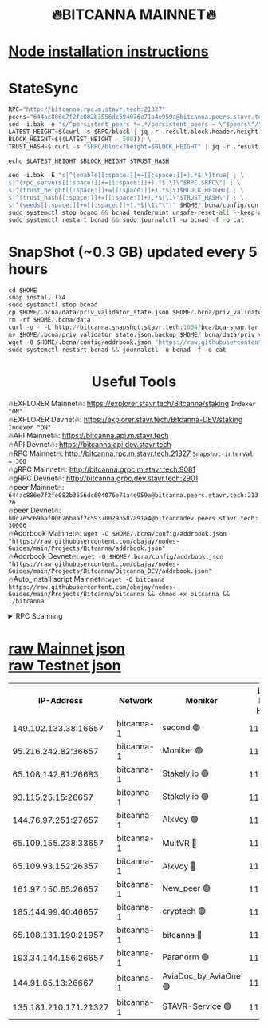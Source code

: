 <h1 align="center"> 🔥BITCANNA MAINNET🔥</h1>


[Node installation instructions](https://github.com/obajay/nodes-Guides/tree/main/Projects/Bitcanna)
=

# StateSync
```python
RPC="http://bitcanna.rpc.m.stavr.tech:21327"
peers="644ac886e7f2fe082b3556dc694076e71a4e959a@bitcanna.peers.stavr.tech:21326"
sed -i.bak -e "s/^persistent_peers *=.*/persistent_peers = \"$peers\"/" $HOME/.bcna/config/config.toml
LATEST_HEIGHT=$(curl -s $RPC/block | jq -r .result.block.header.height); \
BLOCK_HEIGHT=$((LATEST_HEIGHT - 500)); \
TRUST_HASH=$(curl -s "$RPC/block?height=$BLOCK_HEIGHT" | jq -r .result.block_id.hash)

echo $LATEST_HEIGHT $BLOCK_HEIGHT $TRUST_HASH

sed -i.bak -E "s|^(enable[[:space:]]+=[[:space:]]+).*$|\1true| ; \
s|^(rpc_servers[[:space:]]+=[[:space:]]+).*$|\1\"$RPC,$RPC\"| ; \
s|^(trust_height[[:space:]]+=[[:space:]]+).*$|\1$BLOCK_HEIGHT| ; \
s|^(trust_hash[[:space:]]+=[[:space:]]+).*$|\1\"$TRUST_HASH\"| ; \
s|^(seeds[[:space:]]+=[[:space:]]+).*$|\1\"\"|" $HOME/.bcna/config/config.toml
sudo systemctl stop bcnad && bcnad tendermint unsafe-reset-all --keep-addr-book
sudo systemctl restart bcnad && sudo journalctl -u bcnad -f -o cat
```
# SnapShot (~0.3 GB) updated every 5 hours
```python
cd $HOME
snap install lz4
sudo systemctl stop bcnad
cp $HOME/.bcna/data/priv_validator_state.json $HOME/.bcna/priv_validator_state.json.backup
rm -rf $HOME/.bcna/data
curl -o - -L http://bitcanna.snapshot.stavr.tech:1004/bca/bca-snap.tar.lz4 | lz4 -c -d - | tar -x -C $HOME/.bcna --strip-components 2
mv $HOME/.bcna/priv_validator_state.json.backup $HOME/.bcna/data/priv_validator_state.json
wget -O $HOME/.bcna/config/addrbook.json "https://raw.githubusercontent.com/obajay/nodes-Guides/main/Projects/Bitcanna/addrbook.json"
sudo systemctl restart bcnad && journalctl -u bcnad -f -o cat
```

 <h1 align="center"> Useful Tools</h1>

🔥EXPLORER Mainnet🔥:    https://explorer.stavr.tech/Bitcanna/staking          `Indexer "ON"` \
🔥EXPLORER Devnet🔥:     https://explorer.stavr.tech/Bitcanna-DEV/staking     `Indexer "ON"` \
🔥API Mainnet🔥:         https://bitcanna.api.m.stavr.tech \
🔥API Devnet🔥:          https://bitcanna.api.dev.stavr.tech \
🔥RPC Mainnet🔥:         http://bitcanna.rpc.m.stavr.tech:21327         `Snapshot-interval = 300` \
🔥gRPC Mainnet🔥:        http://bitcanna.grpc.m.stavr.tech:9081 \
🔥gRPC Devnet🔥:         http://bitcanna.grpc.dev.stavr.tech:2901 \
🔥peer Mainnet🔥:        `644ac886e7f2fe082b3556dc694076e71a4e959a@bitcanna.peers.stavr.tech:21326` \
🔥peer Devnet🔥:         `b0c7e5c69aaf00626baaf7c59370029b587a91a4@bitcannadev.peers.stavr.tech:30006` \
🔥Addrbook Mainnet🔥:    ```wget -O $HOME/.bcna/config/addrbook.json "https://raw.githubusercontent.com/obajay/nodes-Guides/main/Projects/Bitcanna/addrbook.json"``` \
🔥Addrbook Devnet🔥:    ```wget -O $HOME/.bcna/config/addrbook.json "https://raw.githubusercontent.com/obajay/nodes-Guides/main/Projects/Bitcanna/Bitcanna_DEV/addrbook.json"``` \
🔥Auto_install script Mainnet🔥:```wget -O bitcanna https://raw.githubusercontent.com/obajay/nodes-Guides/main/Projects/Bitcanna/bitcanna && chmod +x bitcanna && ./bitcanna```



<details>
<summary>RPC Scanning</summary>

<h2 align="center"> We scan nodes in real time every 4 hours. And we provide the final result of RPC endpoints.
We cannot influence the operation of these nodes in any way. </h2>


```python
If Voting Power is higher than 0 --> then the Node is a validator of the network and may be subject to attack and be a potential threat to the chain.
```
```python
We marked such validators with a red symbol
```

</details>

[raw Mainnet json](https://rpc-check.bcam.stavr.tech/bcam/rpc-bcam-result.json) \
[raw Testnet json](https://github.com/obajay/StateSync-snapshots/tree/main/Projects/Bitcanna/Rpc-Check-Testnet)
=



<table><tr><th>IP-Address</th><th>Network</th><th>Moniker</th><th>Latest Block Height</th><th>Earliest Block Height</th><th>Catching Up</th><th>Tx Index</th><th>Voting Power</th><th>Scan Time</th></tr><tr><td>149.102.133.38:16657</td><td>bitcanna-1</td><td>second 🟢</td><td>11738524</td><td>1</td><td>False</td><td>on</td><td>0</td><td>2023-12-19T01:37:05.331372308UTC</td></tr><tr><td>95.216.242.82:36657</td><td>bitcanna-1</td><td>Moniker 🟢</td><td>11738515</td><td>5776907</td><td>False</td><td>on</td><td>0</td><td>2023-12-19T01:36:12.463917243UTC</td></tr><tr><td>65.108.142.81:26683</td><td>bitcanna-1</td><td>Stakely.io 🟢</td><td>11738519</td><td>6152001</td><td>False</td><td>on</td><td>0</td><td>2023-12-19T01:36:35.961194501UTC</td></tr><tr><td>93.115.25.15:26657</td><td>bitcanna-1</td><td>Stakely.io 🟢</td><td>11738518</td><td>6520001</td><td>False</td><td>on</td><td>0</td><td>2023-12-19T01:36:29.440350908UTC</td></tr><tr><td>144.76.97.251:27657</td><td>bitcanna-1</td><td>AlxVoy 🟢</td><td>11738523</td><td>8805201</td><td>False</td><td>on</td><td>0</td><td>2023-12-19T01:36:56.656612728UTC</td></tr><tr><td>65.109.155.238:33657</td><td>bitcanna-1</td><td>MultVR 🔴</td><td>11738520</td><td>9933415</td><td>False</td><td>on</td><td>350038</td><td>2023-12-19T01:36:40.804991839UTC</td></tr><tr><td>65.109.93.152:26357</td><td>bitcanna-1</td><td>AlxVoy 🔴</td><td>11738524</td><td>10824001</td><td>False</td><td>on</td><td>1391603</td><td>2023-12-19T01:37:05.993042961UTC</td></tr><tr><td>161.97.150.65:26657</td><td>bitcanna-1</td><td>New_peer 🟢</td><td>11738519</td><td>11334001</td><td>False</td><td>on</td><td>0</td><td>2023-12-19T01:36:36.311114992UTC</td></tr><tr><td>185.144.99.40:46657</td><td>bitcanna-1</td><td>cryptech 🟢</td><td>11738515</td><td>11528001</td><td>False</td><td>on</td><td>0</td><td>2023-12-19T01:36:10.001737395UTC</td></tr><tr><td>65.108.131.190:21957</td><td>bitcanna-1</td><td>bitcanna 🔴</td><td>11738521</td><td>11638521</td><td>False</td><td>on</td><td>408465</td><td>2023-12-19T01:36:45.192052489UTC</td></tr><tr><td>193.34.144.156:26657</td><td>bitcanna-1</td><td>Paranorm 🟢</td><td>11738521</td><td>11645501</td><td>False</td><td>on</td><td>0</td><td>2023-12-19T01:36:45.470103318UTC</td></tr><tr><td>144.91.65.13:26667</td><td>bitcanna-1</td><td>AviaDoc_by_AviaOne 🟢</td><td>11738520</td><td>11736001</td><td>False</td><td>on</td><td>0</td><td>2023-12-19T01:36:51.958280113UTC</td></tr><tr><td>135.181.210.171:21327</td><td>bitcanna-1</td><td>STAVR-Service 🟢</td><td>11738523</td><td>11737801</td><td>False</td><td>on</td><td>0</td><td>2023-12-19T01:36:56.398562373UTC</td></tr></table>

